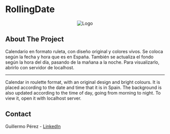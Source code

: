 <div id="top"></div>

# RollingDate

<div align="center">
    <img src="./img/logo1.png" alt="Logo">
</div>


## About The Project

Calendario en formato ruleta, con diseño original y colores vivos. Se coloca según la fecha y hora que es en España. También se actualiza el fondo según la hora del día, pasando de la mañana a la noche. Para visualizarlo, abrirlo con servidor de localhost.

------------------------------------------------------------------------------------------------------------------------

Calendar in roulette format, with an original design and bright colours. It is placed according to the date and time that it is in Spain. The background is also updated according to the time of day, going from morning to night. To view it, open it with localhost server.


## Contact

Guillermo Pérez - [LinkedIn](https://linkedin.com/in/guillermo-perez-fuentes)